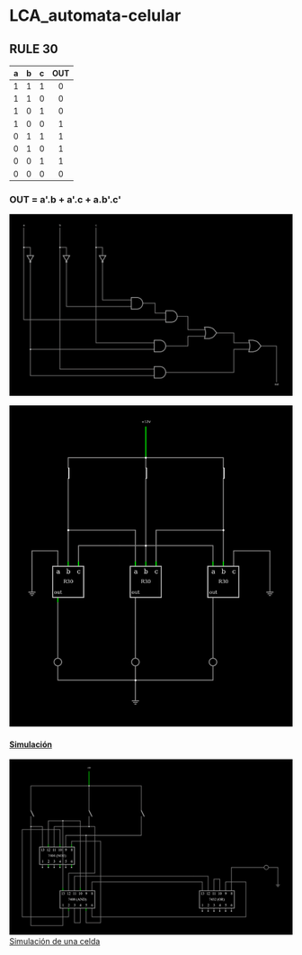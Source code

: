 # LCA_automata-celular

## RULE 30

| a | b | c | OUT|
| - | - | - |:--:|
| 1 | 1 | 1 | 0  |
| 1 | 1 | 0 | 0  |
| 1 | 0 | 1 | 0  |
| 1 | 0 | 0 | 1  |
| 0 | 1 | 1 | 1  |
| 0 | 1 | 0 | 1  |
| 0 | 0 | 1 | 1  |
| 0 | 0 | 0 | 0  |

<!---

### Mapa de Karnaugh:

|   | 00 | 01 | 11 | 10 |
|:-:|:--:|:--:|:--:|:--:|
| 0 |  0 |  1 |  0 |  1 |
| 1 |  1 |  0 |  0 |  1 |
-->

### OUT = a'.b + a'.c + a.b'.c'

![Sintesis lógica de R30](circuit-20240505-2001.png "Sintesis lógica de R30")

![R30 de tres celdas](circuit-20240505-2035.png "R30 de tres celdas")


#### [Simulación](https://tinyurl.com/2whdor7w)

![Simulación física](circuit-20240506-0957.png "Simulación física")
[Simulación de una celda](https://tinyurl.com/3xkusjz4)
